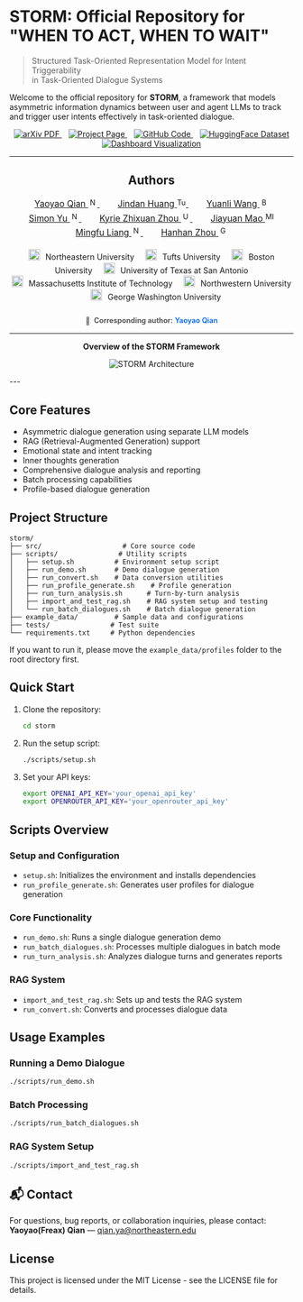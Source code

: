 # STORM: Official Repository for "WHEN TO ACT, WHEN TO WAIT"

> Structured Task-Oriented Representation Model for Intent Triggerability  
> in Task-Oriented Dialogue Systems

Welcome to the official repository for **STORM**, a framework that models asymmetric information dynamics between user and agent LLMs to track and trigger user intents effectively in task-oriented dialogue.


<p align="center">
  
  <a href="https://arxiv.org/abs/XXXX.XXXXX" target="_blank" rel="noopener noreferrer" style="margin: 6px;">
    <img src="https://img.shields.io/badge/arXiv-PDF-A42C25?style=flat&logo=arXiv&logoColor=A42C25" alt="arXiv PDF" />
  </a>
  <a href="https://nanostorm.netlify.app/" target="_blank" rel="noopener noreferrer" style="margin: 6px;">
    <img src="https://img.shields.io/badge/Project-Page-1E90FF?style=flat&logo=chromium&logoColor=white" alt="Project Page" />
  </a>
  <a href="https://github.com/H-Freax/Storm" target="_blank" rel="noopener noreferrer" style="margin: 6px;">
    <img src="https://img.shields.io/badge/GitHub-Code-181717?style=flat&logo=github&logoColor=white" alt="GitHub Code" />
  </a>
  <a href="https://huggingface.co/datasets/FreaxRuby/storm" target="_blank" rel="noopener noreferrer" style="margin: 6px;">
    <img src="https://img.shields.io/badge/Dataset-HuggingFace-FF6F00?style=flat&logo=huggingface&logoColor=white" alt="HuggingFace Dataset" />
  </a>
  <a href="https://v0-dialogue-analysis-dashboard.vercel.app/" target="_blank" rel="noopener noreferrer" style="margin: 6px;">
    <img src="https://img.shields.io/badge/Dashboard-Visualization-0066CC?style=flat&logo=chartdotjs&logoColor=white" alt="Dashboard Visualization" />
  </a>
</p>

---
<h2 align="center">Authors</h2>

<p align="center" style="font-size:1.1em; line-height:1.6;">

  <a href="https://h-freax.github.io/" target="_blank" rel="noopener noreferrer" style="margin: 0 16px;">
    Yaoyao Qian <sup><img src="https://upload.wikimedia.org/wikipedia/commons/b/bb/NU_RGB_seal_R.png" alt="Northeastern University" width="16" style="vertical-align: middle;"></sup>
  </a>

  <a href="https://jindanh.github.io/" target="_blank" rel="noopener noreferrer" style="margin: 0 16px;">
    Jindan Huang <sup><img src="https://upload.wikimedia.org/wikipedia/en/thumb/b/b1/Tufts_official_seal.svg/1920px-Tufts_official_seal.svg.png" alt="Tufts University" width="16" style="vertical-align: middle;"></sup>
  </a>

  <a href="https://pentium3.github.io/" target="_blank" rel="noopener noreferrer" style="margin: 0 16px;">
    Yuanli Wang <sup><img src="https://upload.wikimedia.org/wikipedia/en/thumb/1/15/Boston_University_Terriers_logo.svg/1200px-Boston_University_Terriers_logo.svg.png" alt="Boston University" width="16" style="vertical-align: middle;"></sup>
  </a>

  <a href="https://simonucl.github.io/" target="_blank" rel="noopener noreferrer" style="margin: 0 16px;">
    Simon Yu <sup><img src="https://upload.wikimedia.org/wikipedia/commons/b/bb/NU_RGB_seal_R.png" alt="Northeastern University" width="16" style="vertical-align: middle;"></sup>
  </a>

  <a href="https://kyriezz.com/" target="_blank" rel="noopener noreferrer" style="margin: 0 16px;">
    Kyrie Zhixuan Zhou <sup><img src="https://upload.wikimedia.org/wikipedia/en/thumb/8/8b/University_of_Texas_at_San_Antonio_seal.svg/1200px-University_of_Texas_at_San_Antonio_seal.svg.png" alt="UT San Antonio" width="16" style="vertical-align: middle;"></sup>
  </a>

  <a href="https://jiayuanm.com/" target="_blank" rel="noopener noreferrer" style="margin: 0 16px;">
    Jiayuan Mao <sup><img src="https://upload.wikimedia.org/wikipedia/commons/0/0c/MIT_logo.svg" alt="MIT" width="16" style="vertical-align: middle;"></sup>
  </a>

  <a href="https://www.mingfuliang.com/" target="_blank" rel="noopener noreferrer" style="margin: 0 16px;">
    Mingfu Liang <sup><img src="https://upload.wikimedia.org/wikipedia/commons/thumb/5/56/Northwestern_University_seal.svg/1200px-Northwestern_University_seal.svg.png" alt="Northwestern University" width="16" style="vertical-align: middle;"></sup>
  </a>

  <a href="https://hanhanzhou.com/" target="_blank" rel="noopener noreferrer" style="margin: 0 16px;">
    Hanhan Zhou <sup><img src="https://upload.wikimedia.org/wikipedia/en/thumb/d/d8/George_Washington_University_seal.svg/1920px-George_Washington_University_seal.svg.png" alt="George Washington University" width="16" style="vertical-align: middle;"></sup>
  </a>

</p>

<p align="center" style="margin-top: 1.2em; line-height: 1.4;">
  <sup><img src="https://upload.wikimedia.org/wikipedia/commons/b/bb/NU_RGB_seal_R.png" alt="Northeastern University" width="20" style="vertical-align: middle; margin-right: 6px;"></sup> Northeastern University &nbsp;&nbsp;&nbsp;
  <sup><img src="https://upload.wikimedia.org/wikipedia/en/thumb/b/b1/Tufts_official_seal.svg/1920px-Tufts_official_seal.svg.png" alt="Tufts University" width="20" style="vertical-align: middle; margin-right: 6px;"></sup> Tufts University &nbsp;&nbsp;&nbsp;
  <sup><img src="https://upload.wikimedia.org/wikipedia/en/thumb/1/15/Boston_University_Terriers_logo.svg/1200px-Boston_University_Terriers_logo.svg.png" alt="Boston University" width="20" style="vertical-align: middle; margin-right: 6px;"></sup> Boston University &nbsp;&nbsp;&nbsp;
  <sup><img src="https://upload.wikimedia.org/wikipedia/en/thumb/8/8b/University_of_Texas_at_San_Antonio_seal.svg/1200px-University_of_Texas_at_San_Antonio_seal.svg.png" alt="UT San Antonio" width="20" style="vertical-align: middle; margin-right: 6px;"></sup> University of Texas at San Antonio
  <br />
  <sup><img src="https://upload.wikimedia.org/wikipedia/commons/0/0c/MIT_logo.svg" alt="MIT" width="20" style="vertical-align: middle; margin-right: 6px;"></sup> Massachusetts Institute of Technology &nbsp;&nbsp;&nbsp;
  <sup><img src="https://upload.wikimedia.org/wikipedia/commons/thumb/5/56/Northwestern_University_seal.svg/1200px-Northwestern_University_seal.svg.png" alt="Northwestern University" width="20" style="vertical-align: middle; margin-right: 6px;"></sup> Northwestern University &nbsp;&nbsp;&nbsp;
  <sup><img src="https://upload.wikimedia.org/wikipedia/en/thumb/d/d8/George_Washington_University_seal.svg/1920px-George_Washington_University_seal.svg.png" alt="George Washington University" width="20" style="vertical-align: middle; margin-right: 6px;"></sup> George Washington University
</p>

<p align="center" style="margin-top: 2em; font-size: 0.9em; color: #555;">
  <span style="vertical-align: middle;">&#128231;</span>
  &nbsp;<strong>Corresponding author:</strong> 
  <a href="https://h-freax.github.io/" target="_blank" rel="noopener noreferrer" style="color: #0366d6; text-decoration: none; font-weight: 600;">
    Yaoyao Qian
  </a>
</p>




---

<p align="center">
  <strong>Overview of the STORM Framework</strong>
</p>

<p align="center">
  <img src="https://github.com/user-attachments/assets/a456f5ec-cc82-4a8b-a1c1-5569d8674df3" alt="STORM Architecture" />
</p>
---

## Core Features

- Asymmetric dialogue generation using separate LLM models
- RAG (Retrieval-Augmented Generation) support
- Emotional state and intent tracking
- Inner thoughts generation
- Comprehensive dialogue analysis and reporting
- Batch processing capabilities
- Profile-based dialogue generation

## Project Structure

```
storm/
├── src/                    # Core source code
├── scripts/               # Utility scripts
│   ├── setup.sh          # Environment setup script
│   ├── run_demo.sh       # Demo dialogue generation
│   ├── run_convert.sh    # Data conversion utilities
│   ├── run_profile_generate.sh    # Profile generation
│   ├── run_turn_analysis.sh      # Turn-by-turn analysis
│   ├── import_and_test_rag.sh    # RAG system setup and testing
│   └── run_batch_dialogues.sh    # Batch dialogue generation
├── example_data/         # Sample data and configurations
├── tests/               # Test suite
└── requirements.txt     # Python dependencies
```

If you want to run it, please move the `example_data/profiles` folder to the root directory first.

## Quick Start

1. Clone the repository:
   ```bash
   cd storm
   ```

2. Run the setup script:
   ```bash
   ./scripts/setup.sh
   ```

3. Set your API keys:
   ```bash
   export OPENAI_API_KEY='your_openai_api_key'
   export OPENROUTER_API_KEY='your_openrouter_api_key'
   ```

## Scripts Overview

### Setup and Configuration
- `setup.sh`: Initializes the environment and installs dependencies
- `run_profile_generate.sh`: Generates user profiles for dialogue generation

### Core Functionality
- `run_demo.sh`: Runs a single dialogue generation demo
- `run_batch_dialogues.sh`: Processes multiple dialogues in batch mode
- `run_turn_analysis.sh`: Analyzes dialogue turns and generates reports

### RAG System
- `import_and_test_rag.sh`: Sets up and tests the RAG system
- `run_convert.sh`: Converts and processes dialogue data

## Usage Examples

### Running a Demo Dialogue
```bash
./scripts/run_demo.sh 
```

### Batch Processing
```bash
./scripts/run_batch_dialogues.sh 
```

### RAG System Setup
```bash
./scripts/import_and_test_rag.sh 
```




## 📬 Contact

For questions, bug reports, or collaboration inquiries, please contact:  
**Yaoyao(Freax) Qian** — [qian.ya@northeastern.edu](mailto:qian.ya@northeastern.edu)


## License

This project is licensed under the MIT License - see the LICENSE file for details. 
